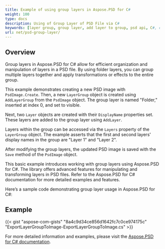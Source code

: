 ```yaml
---
title: Example of using group layers in Aspose.PSD for C#
weight: 100
type: docs
description: Using of Group Layer of PSD File via C#
keywords: [layer group, group layer, add layer to group, psd api, C#, csharp, code sample]
url: net/psd-group-layer/
---
```


## Overview

Group layers in Aspose.PSD for C# allow for efficient organization and manipulation of layers in a PSD file. By using folder layers, you can group multiple layers together and apply transformations or effects to the entire group.

This example demonstrates creating a new PSD image with `PsdImage.Create`. Then, a new `LayerGroup` object is created using `AddLayerGroup` from the `PsdImage` object. The group layer is named "Folder," inserted at index 0, and set to visible.

Next, two `Layer` objects are created with their `DisplayName` properties set. These layers are added to the group layer using `AddLayer`.

Layers within the group can be accessed via the `Layers` property of the `LayerGroup` object. The example asserts that the first and second layers' display names in the group are "Layer 1" and "Layer 2".

After modifying the group layers, the updated PSD image is saved with the `Save` method of the `PsdImage` object.

This basic example introduces working with group layers using Aspose.PSD for C#. The library offers advanced features for manipulating and transforming layers in PSD files. Refer to the Aspose.PSD for C# documentation for more detailed examples and features.

Here’s a sample code demonstrating group layer usage in Aspose.PSD for C#:

## Example

{{< gist "aspose-com-gists" "8a4c9d34ce856d1642fc7c0ce974175c" "ExportLayerGroupToImage-ExportLayerGroupToImage.cs" >}}

For more detailed information and examples, please visit the [Aspose.PSD for C# documentation](https://docs.aspose.com/psd/net/).
